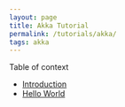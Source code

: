 ```yaml
---
layout: page
title: Akka Tutorial
permalink: /tutorials/akka/
tags: akka
---
```


Table of context

* [Introduction](/akka/introduction)
* [Hello World](/akka/helloworld)

